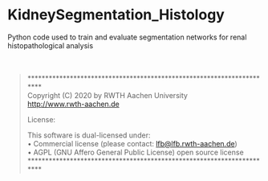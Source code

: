 # KidneySegmentation_Histology
Python code used to train and evaluate segmentation networks for renal histopathological analysis  
<br>
<br>
>\*\*\*\*\*\*\*\*\*\*\*\*\*\*\*\*\*\*\*\*\*\*\*\*\*\*\*\*\*\*\*\*\*\*\*\*\*\*\*\*\*\*\*\*\*\*\*\*\*\*\*\*\*\*\*\*\*\*\*\*\*\*\*\*\*\*\*\*\*\*                                                 
>Copyright (C) 2020 by RWTH Aachen University                            
>http://www.rwth-aachen.de                                               
>                                                                        
>License:                                                                
>                                                                         
>This software is dual-licensed under:                                   
>• Commercial license (please contact: lfb@lfb.rwth-aachen.de)           
>• AGPL (GNU Affero General Public License) open source license                                   
>\*\*\*\*\*\*\*\*\*\*\*\*\*\*\*\*\*\*\*\*\*\*\*\*\*\*\*\*\*\*\*\*\*\*\*\*\*\*\*\*\*\*\*\*\*\*\*\*\*\*\*\*\*\*\*\*\*\*\*\*\*\*\*\*\*\*\*\*\*\*                                                                  
